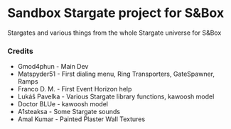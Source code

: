 # Sandbox Stargate project for S&Box
Stargates and various things from the whole Stargate universe for S&Box

### Credits
* Gmod4phun - Main Dev
* Matspyder51 - First dialing menu, Ring Transporters, GateSpawner, Ramps
* Franco D. M. - First Event Horizon help
* Lukáš Pavelka - Various Stargate library functions, kawoosh model
* Doctor BLUe - kawoosh model
* A1steaksa - Some Stargate sounds
* Amal Kumar - Painted Plaster Wall Textures
